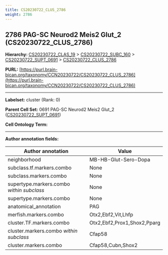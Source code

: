 ```yaml
---
title: CS20230722_CLUS_2786
weight: 2786
---
```

## 2786 PAG-SC Neurod2 Meis2 Glut_2 (CS20230722_CLUS_2786)
<b>Hierarchy: </b>
[CS20230722_CLAS_19](../CS20230722_CLAS_19) >
[CS20230722_SUBC_160](../CS20230722_SUBC_160) >
[CS20230722_SUPT_0691](../CS20230722_SUPT_0691) >
[CS20230722_CLUS_2786](../CS20230722_CLUS_2786)

**PURL:** [https://purl.brain-bican.org/taxonomy/CCN20230722/CS20230722_CLUS_2786](https://purl.brain-bican.org/taxonomy/CCN20230722/CS20230722_CLUS_2786)

---


**Labelset:** cluster (Rank: 0)

**Parent Cell Set:** 0691 PAG-SC Neurod2 Meis2 Glut_2 ([CS20230722_SUPT_0691](../CS20230722_SUPT_0691))



**Cell Ontology Term:** 

[MARKER GENES.]: #


---

[TRANSFERRED ANNOTATIONS.]: #


[AUTHOR ANNOTATION FIELDS.]: #


**Author annotation fields:**

| Author annotation | Value |
|-------------------|-------|
|neighborhood|MB-HB-Glut-Sero-Dopa|
|subclass.tf.markers.combo|None|
|subclass.markers.combo|None|
|supertype.markers.combo _within subclass_|None|
|supertype.markers.combo|None|
|anatomical_annotation|PAG|
|merfish.markers.combo|Otx2,Ebf2,Vit,Lhfp|
|cluster.TF.markers.combo|Otx2,Ebf2,Prox1,Shox2,Pparg|
|cluster.markers.combo _within subclass_|Cfap58|
|cluster.markers.combo|Cfap58,Cubn,Shox2|
